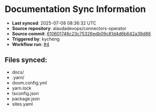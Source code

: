 # Documentation Sync Information

- **Last synced**: 2025-07-08 08:36:32 UTC
- **Source repository**: alaudadevops/connectors-operator
- **Source commit**: [610601746c23c75326edb09c81d4d6b642a39d86](https://github.com/alaudadevops/connectors-operator/commit/610601746c23c75326edb09c81d4d6b642a39d86)
- **Triggered by**: kycheng
- **Workflow run**: [#4](https://github.com/alaudadevops/connectors-operator/actions/runs/16138230910)

## Files synced:
- docs/
- .yarn/
- doom.config.yml
- yarn.lock
- tsconfig.json
- package.json
- sites.yaml
